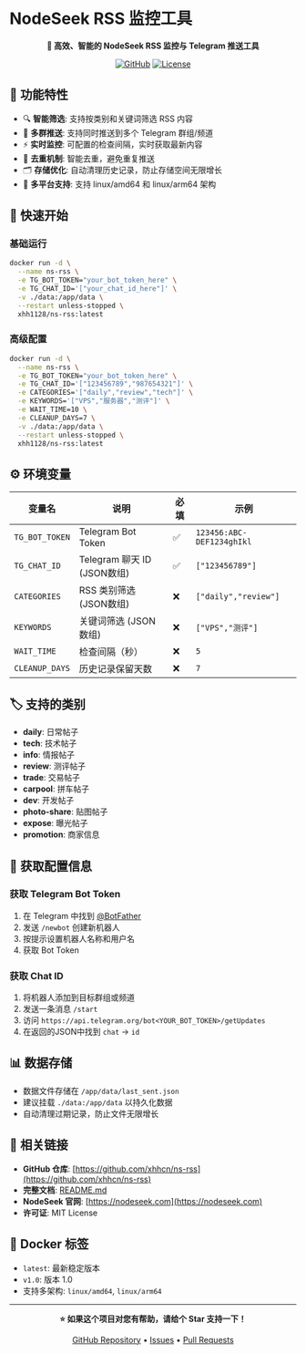 # NodeSeek RSS 监控工具

<div align="center">

**🚀 高效、智能的 NodeSeek RSS 监控与 Telegram 推送工具**

[![GitHub](https://img.shields.io/badge/GitHub-xhhcn/ns--rss-blue?style=flat-square&logo=github)](https://github.com/xhhcn/ns-rss)
[![License](https://img.shields.io/badge/License-MIT-green.svg?style=flat-square)](https://github.com/xhhcn/ns-rss/blob/main/LICENSE)

</div>

## 🌟 功能特性

- 🔍 **智能筛选**: 支持按类别和关键词筛选 RSS 内容
- 📱 **多群推送**: 支持同时推送到多个 Telegram 群组/频道
- ⚡ **实时监控**: 可配置的检查间隔，实时获取最新内容
- 🎯 **去重机制**: 智能去重，避免重复推送
- 🗂️ **存储优化**: 自动清理历史记录，防止存储空间无限增长
- 🐳 **多平台支持**: 支持 linux/amd64 和 linux/arm64 架构

## 🚀 快速开始

### 基础运行

```bash
docker run -d \
  --name ns-rss \
  -e TG_BOT_TOKEN="your_bot_token_here" \
  -e TG_CHAT_ID='["your_chat_id_here"]' \
  -v ./data:/app/data \
  --restart unless-stopped \
  xhh1128/ns-rss:latest
```

### 高级配置

```bash
docker run -d \
  --name ns-rss \
  -e TG_BOT_TOKEN="your_bot_token_here" \
  -e TG_CHAT_ID='["123456789","987654321"]' \
  -e CATEGORIES='["daily","review","tech"]' \
  -e KEYWORDS='["VPS","服务器","测评"]' \
  -e WAIT_TIME=10 \
  -e CLEANUP_DAYS=7 \
  -v ./data:/app/data \
  --restart unless-stopped \
  xhh1128/ns-rss:latest
```

## ⚙️ 环境变量

| 变量名 | 说明 | 必填 | 示例 |
|--------|------|------|------|
| `TG_BOT_TOKEN` | Telegram Bot Token | ✅ | `123456:ABC-DEF1234ghIkl` |
| `TG_CHAT_ID` | Telegram 聊天 ID (JSON数组) | ✅ | `["123456789"]` |
| `CATEGORIES` | RSS 类别筛选 (JSON数组) | ❌ | `["daily","review"]` |
| `KEYWORDS` | 关键词筛选 (JSON数组) | ❌ | `["VPS","测评"]` |
| `WAIT_TIME` | 检查间隔（秒） | ❌ | `5` |
| `CLEANUP_DAYS` | 历史记录保留天数 | ❌ | `7` |

## 🏷️ 支持的类别

- **daily**: 日常帖子
- **tech**: 技术帖子  
- **info**: 情报帖子
- **review**: 测评帖子
- **trade**: 交易帖子
- **carpool**: 拼车帖子
- **dev**: 开发帖子
- **photo-share**: 贴图帖子
- **expose**: 曝光帖子
- **promotion**: 商家信息

## 🔧 获取配置信息

### 获取 Telegram Bot Token
1. 在 Telegram 中找到 [@BotFather](https://t.me/BotFather)
2. 发送 `/newbot` 创建新机器人
3. 按提示设置机器人名称和用户名
4. 获取 Bot Token

### 获取 Chat ID
1. 将机器人添加到目标群组或频道
2. 发送一条消息 `/start`
3. 访问 `https://api.telegram.org/bot<YOUR_BOT_TOKEN>/getUpdates`
4. 在返回的JSON中找到 `chat` → `id`

## 📊 数据存储

- 数据文件存储在 `/app/data/last_sent.json`
- 建议挂载 `./data:/app/data` 以持久化数据
- 自动清理过期记录，防止文件无限增长

## 🔗 相关链接

- **GitHub 仓库**: [https://github.com/xhhcn/ns-rss](https://github.com/xhhcn/ns-rss)
- **完整文档**: [README.md](https://github.com/xhhcn/ns-rss/blob/main/README.md)
- **NodeSeek 官网**: [https://nodeseek.com](https://nodeseek.com)
- **许可证**: MIT License

## 🐳 Docker 标签

- `latest`: 最新稳定版本
- `v1.0`: 版本 1.0
- 支持多架构: `linux/amd64`, `linux/arm64`

---

<div align="center">

**⭐ 如果这个项目对您有帮助，请给个 Star 支持一下！**

[GitHub Repository](https://github.com/xhhcn/ns-rss) • [Issues](https://github.com/xhhcn/ns-rss/issues) • [Pull Requests](https://github.com/xhhcn/ns-rss/pulls)

</div> 